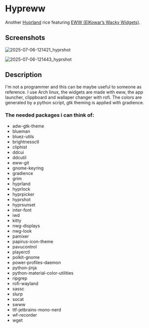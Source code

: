 # Hypreww

Another [Hyprland](https://github.com/hyprwm/Hyprland) rice featuring [EWW (ElKowar’s Wacky Widgets)](https://github.com/elkowar/eww).

## Screenshots

![2025-07-06-121421_hyprshot](https://github.com/user-attachments/assets/15da2e95-a14e-4648-906e-9826881bd82c)

![2025-07-06-121443_hyprshot](https://github.com/user-attachments/assets/f68c2531-7d32-4e0b-bfb6-27df9fb78bfe)

## Description

I'm not a programmer and this can be maybe useful to someone as reference.
I use Arch linux, the widgets are made with eww, the app launcher, clippboard and wallaper changer with rofi. The colors are generated by a python script, gtk theming is applied with gradience. 

### The needed packages i can think of:

- adw-gtk-theme
- blueman
- bluez-utils
- brightnessctl
- cliphist
- ddcui
- ddcutil
- eww-git
- gnome-keyring
- gradience
- grim
- hyprland
- hyprlock
- hyprpicker
- hyprshot
- hyprsunset
- inter-font
- iwd
- kitty
- nwg-displays
- nwg-look
- pamixer
- papirus-icon-theme
- pavucontrol
- playerctl
- polkit-gnome
- power-profiles-daemon
- python-jinja
- python-material-color-utilities
- ripgrep
- rofi-wayland
- sassc
- slurp
- socat
- swww
- ttf-jetbrains-mono-nerd
- wf-recorder
- wget



